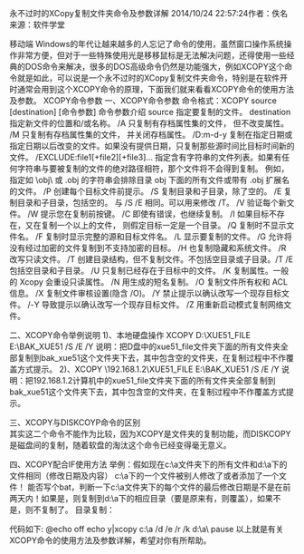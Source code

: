 永不过时的XCopy复制文件夹命令及参数详解
2014/10/24 22:57:24作者：佚名来源：软件学堂

移动端
Windows的年代让越来越多的人忘记了命令的使用，虽然窗口操作系统操作非常方便，但对于一些特殊使用光是移移鼠标是无法解决问题，还得使用一些经典的DOS命令来解决，很多的DOS高级命令仍然是功能强大，例如XCOPY这个命令就是如此，可以说是一个永不过时的XCopy复制文件夹命令，特别是在软件开时通常会用到这个XCOPY命令的原理，下面我们就来看看XCOPY命令的使用方法及参数。
XCOPY命令参数
一、XCOPY命令参数
命令格式：XCOPY source [destination] [命令参数]
命令参数介绍
source 指定要复制的文件。
destination 指定新文件的位置和/或名称。
/A 只复制有存档属性集的文件， 但不改变属性。
/M 只复制有存档属性集的文件， 并关闭存档属性。
/D:m-d-y 复制在指定日期或指定日期以后改变的文件。如果没有提供日期，只复制那些源时间比目标时间新的文件。
/EXCLUDE:file1[+file2][+file3]... 
指定含有字符串的文件列表。如果有任何字符串与要被复制的文件的绝对路径相符，那个文件将不会得到复制。
例如，指定如 \obj\ 或 .obj 的字符串会排除目录 obj 下面的所有文件或带有 .obj 扩展名的文件。
/P 创建每个目标文件前提示。
/S 复制目录和子目录，除了空的。
/E 复制目录和子目录，包括空的。 与 /S /E 相同。可以用来修改 /T。
/V 验证每个新文件。
/W 提示您在复制前按键。
/C 即使有错误，也继续复制。
/I 如果目标不存在，又在复制一个以上的文件， 则假定目标一定是一个目录。
/Q 复制时不显示文件名。
/F 复制时显示完整的源和目标文件名。
/L 显示要复制的文件。
/G 允许将没有经过加密的文件复制到不支持加密的目标。
/H 也复制隐藏和系统文件。
/R 改写只读文件。
/T 创建目录结构，但不复制文件。不包括空目录或子目录。/T /E 包括空目录和子目录。
/U 只复制已经存在于目标中的文件。
/K 复制属性。一般的 Xcopy 会重设只读属性。
/N 用生成的短名复制。
/O 复制文件所有权和 ACL 信息。
/X 复制文件审核设置(隐含 /O)。
/Y 禁止提示以确认改写一个现存目标文件。
/-Y 导致提示以确认改写一个现存目标文件。
/Z 用重新启动模式复制网络文件。

二、XCOPY命令举例说明
1)、本地硬盘操作
XCOPY D:\XUE51_FILE E:\BAK_XUE51 /S /E /Y
说明：把D盘中的xue51_file文件夹下面的所有文件夹全部复制到bak_xue51这个文件夹下去，其中包含空的文件夹，在复制过程中不作覆盖方式提示。
2)、XCOPY \\192.168.1.2\XUE51_FILE E:\BAK_XUE51 /S /E /Y
说明：把192.168.1.2计算机中的xue51_file文件夹下面的所有文件夹全部复制到bak_xue51这个文件夹下去，其中包含空的文件夹，在复制过程中不作覆盖方式提示。

三、XCOPY与DISKCOYP命令的区别  
其实这二个命令不能作为比较，因为XCOPY是文件夹的复制功能，而DISKCOPY是磁盘间的复制，随着软盘的淘汰这个命令已经变得毫无意义。

四、XCOPY配合IF使用方法
举例：假如现在c:\a文件夹下的所有文件和d:\a下的文件相同（修改日期及内容） 
c:\a下的一个文件被别人修改了或者添加了一个文件！ 
能否写个bat，判断一下c:\a文件夹下的每个文件的最后修改日期是不是在前两天内！如果是，则复制到d:\a下的相应目录（要是原来有，则覆盖），如果不是，则不复制了。
目录复制：

代码如下:
@echo off 
echo y|xcopy c:\a /d /e /r /k d:\a\ 
pause 
以上就是有关XCOPY命令的使用方法及参数详解，希望对你有所帮助。